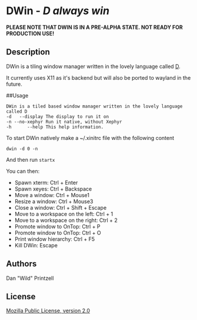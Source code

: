 # DWin - *D always win*

**PLEASE NOTE THAT DWIN IS IN A PRE-ALPHA STATE. NOT READY FOR PRODUCTION USE!**

## Description
DWin is a tiling window manager written in the lovely language called [D](//dlang.org).

It currently uses X11 as it's backend but will also be ported to wayland in the future.

##Usage

```
DWin is a tiled based window manager written in the lovely language called D
-d   --display The display to run it on
-n --no-xephyr Run it native, without Xephyr
-h      --help This help information.
```

To start DWin natively make a ~/.xinitrc file with the following content

```
dwin -d 0 -n
```

And then run `startx`

You can then:

- Spawn xterm: Ctrl + Enter
- Spawn xeyes: Ctrl + Backspace
- Move a window: Ctrl + Mouse1
- Resize a window: Ctrl + Mouse3
- Close a window: Ctrl + Shift + Escape
- Move to a workspace on the left: Ctrl + 1
- Move to a workspace on the right: Ctrl + 2
- Promote window to OnTop: Ctrl + P
- Promote window to OnTop: Ctrl + O
- Print window hierarchy: Ctrl + F5
- Kill DWin: Escape

## Authors
Dan "Wild" Printzell

## License
[Mozilla Public License, version 2.0](LICENSE)
